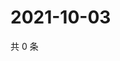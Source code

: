 # 2021-10-03

共 0 条

<!-- BEGIN WEIBO -->
<!-- 最后更新时间 Sun Oct 03 2021 12:17:10 GMT+0800 (China Standard Time) -->

<!-- END WEIBO -->
